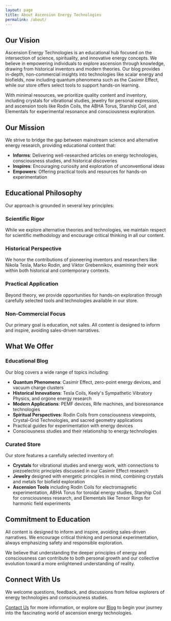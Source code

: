 ```yaml
---
layout: page
title: About Ascension Energy Technologies
permalink: /about/
---
```


<!-- Removed duplicate H1 to resolve MD025 error -->

## Our Vision

Ascension Energy Technologies is an educational hub focused on the intersection of science, spirituality, and innovative energy concepts. We believe in empowering individuals to explore ascension through knowledge, drawing from historical inventors and modern theories. Our blog provides in-depth, non-commercial insights into technologies like scalar energy and biofields, now including quantum phenomena such as the Casimir Effect, while our store offers select tools to support hands-on learning.

With minimal resources, we prioritize quality content and inventory, including crystals for vibrational studies, jewelry for personal expression, and ascension tools like Rodin Coils, the ABHA Torus, Starship Coil, and Elementals for experimental resonance and consciousness exploration.

## Our Mission

We strive to bridge the gap between mainstream science and alternative energy research, providing educational content that:

- **Informs**: Delivering well-researched articles on energy technologies, consciousness studies, and historical discoveries
- **Inspires**: Encouraging curiosity and exploration of unconventional ideas
- **Empowers**: Offering practical tools and resources for hands-on experimentation

## Educational Philosophy

Our approach is grounded in several key principles:

### Scientific Rigor

While we explore alternative theories and technologies, we maintain respect for scientific methodology and encourage critical thinking in all our content.

### Historical Perspective

We honor the contributions of pioneering inventors and researchers like Nikola Tesla, Marko Rodin, and Viktor Grebennikov, examining their work within both historical and contemporary contexts.

### Practical Application

Beyond theory, we provide opportunities for hands-on exploration through carefully selected tools and technologies available in our store.

### Non-Commercial Focus

Our primary goal is education, not sales. All content is designed to inform and inspire, avoiding sales-driven narratives.

## What We Offer

### Educational Blog

Our blog covers a wide range of topics including:

- **Quantum Phenomena**: Casimir Effect, zero-point energy devices, and vacuum charge clusters
- **Historical Innovations**: Tesla Coils, Keely's Sympathetic Vibratory Physics, and orgone energy research  
- **Modern Applications**: PEMF devices, Rife machines, and bioresonance technologies
- **Spiritual Perspectives**: Rodin Coils from consciousness viewpoints, Crystal-Grid Technologies, and sacred geometry applications
- Practical guides for experimentation with energy devices
- Consciousness studies and their relationship to energy technologies

### Curated Store

Our store features a carefully selected inventory of:

- **Crystals** for vibrational studies and energy work, with connections to piezoelectric principles discussed in our Casimir Effect research
- **Jewelry** designed with energetic principles in mind, combining crystals and metals for biofield exploration  
- **Ascension Tools** including Rodin Coils for electromagnetic experimentation, ABHA Torus for toroidal energy studies, Starship Coil for consciousness research, and Elementals like Tensor Rings for harmonic field experiments

## Commitment to Education

All content is designed to inform and inspire, avoiding sales-driven narratives. We encourage critical thinking and personal experimentation, always emphasizing safety and responsible exploration.

We believe that understanding the deeper principles of energy and consciousness can contribute to both personal growth and our collective evolution toward a more enlightened understanding of reality.

## Connect With Us

We welcome questions, feedback, and discussions from fellow explorers of energy technologies and consciousness studies.

[Contact Us](/contact) for more information, or explore our [Blog](/blog) to begin your journey into the fascinating world of ascension energy technologies.
